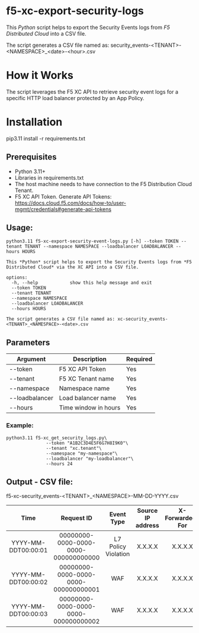 # f5-xc-export-security-logs

This *Python* script helps to export the Security Events logs from *F5 Distributed Cloud* into a CSV file.

The script generates a CSV file named as: security_events-\<TENANT\>-\<NAMESPACE\>_\<date\>-\<hour\>.csv

# How it Works

The script leverages the F5 XC API to retrieve security event logs for a specific HTTP load balancer protected by an App Policy.

# Installation

pip3.11 install -r requirements.txt

## Prerequisites

* Python 3.11+
* Libraries in requirements.txt
* The host machine needs to have connection to the F5 Distribution Cloud Tenant. 
* F5 XC API Token. Generate API Tokens: https://docs.cloud.f5.com/docs/how-to/user-mgmt/credentials#generate-api-tokens

## Usage:
```
python3.11 f5-xc-export-security-event-logs.py [-h] --token TOKEN --tenant TENANT --namespace NAMESPACE --loadbalancer LOADBALANCER --hours HOURS

This *Python* script helps to export the Security Events logs from *F5 Distributed Cloud* via the XC API into a CSV file.

options:
  -h, --help            show this help message and exit
  --token TOKEN
  --tenant TENANT
  --namespace NAMESPACE
  --loadbalancer LOADBALANCER
  --hours HOURS

The script generates a CSV file named as: xc-security_events-<TENANT>_<NAMESPACE>-<date>.csv
```
## Parameters

| Argument | Description | Required |
|----------|-------------|----------|
| --token | F5 XC API Token | Yes | 
| --tenant | F5 XC Tenant name | Yes |
| --namespace | Namespace name | Yes |
| --loadbalancer | Load balancer name | Yes |
| --hours | Time window in hours | Yes | 

### Example:
```
python3.11 f5-xc_get_security_logs.py\
               --token "A1B2C3D4E5F6G7H8I9K0"\
               --tenant "xc.tenant"\
               --namespace "my-namespace"\
               --loadbalancer "my-loadbalancer"\
               --hours 24
```

## Output - CSV file: 
f5-xc-security_events-\<TENANT\>_\<NAMESPACE\>-MM-DD-YYYY.csv

| Time                | Request ID                           | Event Type          | Source IP address | X-Forwarded-For | Country | City        | Browser        | Domain     | Method | Request Path         | Response Code |
|:-------------------:|:------------------------------------:|:-------------------:|:-----------------:|:---------------:|:-------:|:-----------:|:--------------:|:----------:|:------:|:--------------------:|:-------------:|
| YYYY-MM-DDT00:00:01 | 00000000-0000-0000-0000-000000000000 | L7 Policy Violation | X.X.X.X           | X.X.X.X         | US      | Seattle     | curl           | example.com | DELETE | /                    | 403           |
| YYYY-MM-DDT00:00:02 | 00000000-0000-0000-0000-000000000001 | WAF                 | X.X.X.X           | X.X.X.X         | US      | Santa Clara | HeadlessChrome | example.com | GET    | /js/bootstrap.min.js | 200           |
| YYYY-MM-DDT00:00:03 | 00000000-0000-0000-0000-000000000002 | WAF                 | X.X.X.X           | X.X.X.X         | US      | Santa Clara | HeadlessChrome | example.com | GET    | /appliance.ssvg      | 200           |
